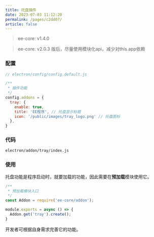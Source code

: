 ```yaml
---
title: 托盘插件
date: 2023-07-03 11:12:20
permalink: /pages/c2dd07/
article: false
---
```


> ee-core: v1.4.0

> ee-core: v2.0.3 版后，尽量使用模块化api，减少对this.app依赖

###  配置
```javascript
// electron/config/config.default.js

/**
 * 插件功能
 */
config.addons = {
  tray: {
    enable: true,
    title: 'EE程序', // 托盘显示标题
    icon: '/public/images/tray_logo.png' // 托盘图标
  },
}
```
###  代码
```bash
electron/addon/tray/index.js
```
###  使用
托盘功能是程序启动时，就要加载的功能，因此需要在**预加载**模块使用它。
```javascript
/**
 * 预加载模块入口
 */
const Addon = require('ee-core/addon');

module.exports = async () => {
  Addon.get('tray').create();
}
```
开发者可根据自身需求完善它的功能。
